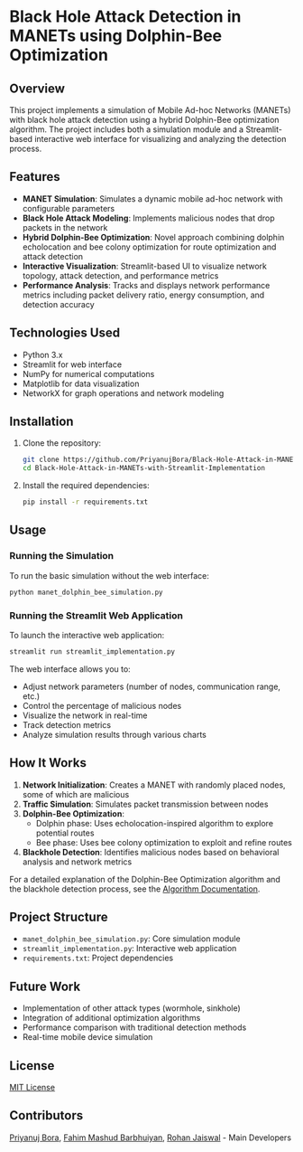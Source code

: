# Black Hole Attack Detection in MANETs using Dolphin-Bee Optimization

## Overview

This project implements a simulation of Mobile Ad-hoc Networks (MANETs) with black hole attack detection using a hybrid Dolphin-Bee optimization algorithm. The project includes both a simulation module and a Streamlit-based interactive web interface for visualizing and analyzing the detection process.

## Features

- **MANET Simulation**: Simulates a dynamic mobile ad-hoc network with configurable parameters
- **Black Hole Attack Modeling**: Implements malicious nodes that drop packets in the network
- **Hybrid Dolphin-Bee Optimization**: Novel approach combining dolphin echolocation and bee colony optimization for route optimization and attack detection
- **Interactive Visualization**: Streamlit-based UI to visualize network topology, attack detection, and performance metrics
- **Performance Analysis**: Tracks and displays network performance metrics including packet delivery ratio, energy consumption, and detection accuracy

## Technologies Used

- Python 3.x
- Streamlit for web interface
- NumPy for numerical computations
- Matplotlib for data visualization
- NetworkX for graph operations and network modeling

## Installation

1. Clone the repository:
   ```bash
   git clone https://github.com/PriyanujBora/Black-Hole-Attack-in-MANETs-with-Streamlit-Implementation.git
   cd Black-Hole-Attack-in-MANETs-with-Streamlit-Implementation
   ```

2. Install the required dependencies:
   ```bash
   pip install -r requirements.txt
   ```

## Usage

### Running the Simulation

To run the basic simulation without the web interface:

```bash
python manet_dolphin_bee_simulation.py
```

### Running the Streamlit Web Application

To launch the interactive web application:

```bash
streamlit run streamlit_implementation.py
```

The web interface allows you to:
- Adjust network parameters (number of nodes, communication range, etc.)
- Control the percentage of malicious nodes
- Visualize the network in real-time
- Track detection metrics
- Analyze simulation results through various charts

## How It Works

1. **Network Initialization**: Creates a MANET with randomly placed nodes, some of which are malicious
2. **Traffic Simulation**: Simulates packet transmission between nodes
3. **Dolphin-Bee Optimization**:
   - Dolphin phase: Uses echolocation-inspired algorithm to explore potential routes
   - Bee phase: Uses bee colony optimization to exploit and refine routes
4. **Blackhole Detection**: Identifies malicious nodes based on behavioral analysis and network metrics

For a detailed explanation of the Dolphin-Bee Optimization algorithm and the blackhole detection process, see the [Algorithm Documentation](ALGORITHM.md).

## Project Structure

- `manet_dolphin_bee_simulation.py`: Core simulation module
- `streamlit_implementation.py`: Interactive web application
- `requirements.txt`: Project dependencies

## Future Work

- Implementation of other attack types (wormhole, sinkhole)
- Integration of additional optimization algorithms
- Performance comparison with traditional detection methods
- Real-time mobile device simulation

## License

[MIT License](LICENSE)

## Contributors

[Priyanuj Bora](https://github.com/PriyanujBora), [Fahim Mashud Barbhuiyan](https://github.com/Fahim98), [Rohan Jaiswal](https://github.com/RohanJaiswall) - Main Developers
